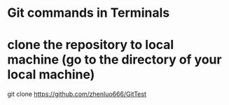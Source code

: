 # Git commands in Terminals 
# clone the repository to local machine (go to the directory of your local machine)
git clone https://github.com/zhenluo666/GitTest
